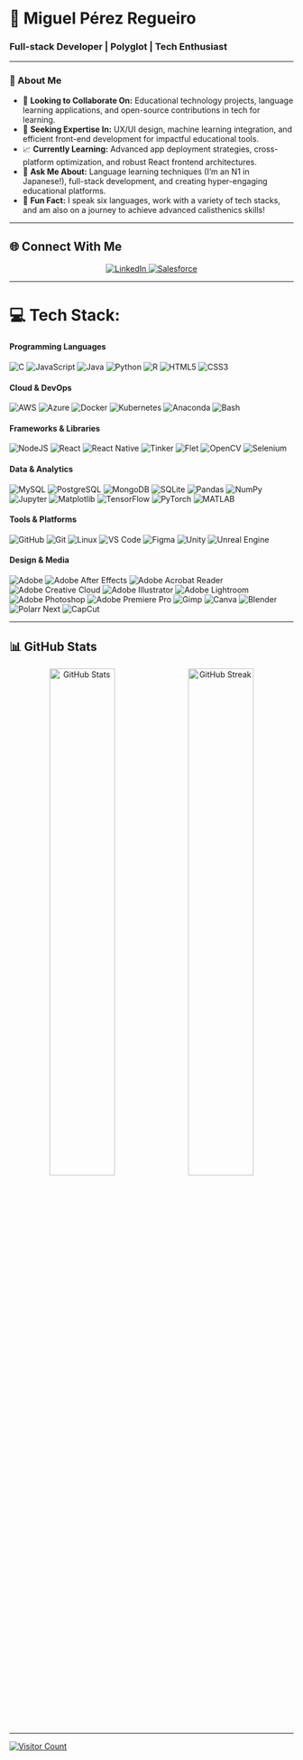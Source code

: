 # 🌌 Miguel Pérez Regueiro
### Full-stack Developer | Polyglot | Tech Enthusiast

---

### 🌠 About Me
- 🚀 **Looking to Collaborate On:** Educational technology projects, language learning applications, and open-source contributions in tech for learning.
- 🧩 **Seeking Expertise In:** UX/UI design, machine learning integration, and efficient front-end development for impactful educational tools.
- 📈 **Currently Learning:** Advanced app deployment strategies, cross-platform optimization, and robust React frontend architectures.
- 🧠 **Ask Me About:** Language learning techniques (I’m an N1 in Japanese!), full-stack development, and creating hyper-engaging educational platforms.
- 🎯 **Fun Fact:** I speak six languages, work with a variety of tech stacks, and am also on a journey to achieve advanced calisthenics skills!

---

## 🌐 Connect With Me
<p align="center">
  <a href="www.linkedin.com/in/miguel-pérez-regueiro" target="_blank" rel="noreferrer">
    <img src="https://img.shields.io/badge/LinkedIn-%230077B5.svg?style=for-the-badge&logo=linkedin&logoColor=white" alt="LinkedIn"/>
  </a>
  <a href="https://www.salesforce.com/trailblazer/vez1avt92qouv7yss3" target="_blank" rel="noreferrer">
    <img src="https://img.shields.io/badge/Salesforce-%2300A1E0.svg?style=for-the-badge&logo=salesforce&logoColor=white" alt="Salesforce"/>
  </a>
</p>

---

# 💻 Tech Stack:

#### Programming Languages
![C](https://img.shields.io/badge/c-%2300599C.svg?style=for-the-badge&logo=c&logoColor=white) 
![JavaScript](https://img.shields.io/badge/javascript-%23323330.svg?style=for-the-badge&logo=javascript&logoColor=%23F7DF1E) 
![Java](https://img.shields.io/badge/java-%23ED8B00.svg?style=for-the-badge&logo=openjdk&logoColor=white) 
![Python](https://img.shields.io/badge/python-3670A0?style=for-the-badge&logo=python&logoColor=ffdd54) 
![R](https://img.shields.io/badge/R-%23276DC3.svg?style=for-the-badge&logo=rstudio&logoColor=white)
![HTML5](https://img.shields.io/badge/html5-%23E34F26.svg?style=for-the-badge&logo=html5&logoColor=white) 
![CSS3](https://img.shields.io/badge/css3-%231572B6.svg?style=for-the-badge&logo=css3&logoColor=white) 

#### Cloud & DevOps
![AWS](https://img.shields.io/badge/AWS-%23FF9900.svg?style=for-the-badge&logo=amazon-aws&logoColor=white) 
![Azure](https://img.shields.io/badge/azure-%230072C6.svg?style=for-the-badge&logo=microsoftazure&logoColor=white) 
![Docker](https://img.shields.io/badge/docker-%230db7ed.svg?style=for-the-badge&logo=docker&logoColor=white) 
![Kubernetes](https://img.shields.io/badge/kubernetes-%23326ce5.svg?style=for-the-badge&logo=kubernetes&logoColor=white) 
![Anaconda](https://img.shields.io/badge/Anaconda-%2344A833.svg?style=for-the-badge&logo=anaconda&logoColor=white) 
![Bash](https://img.shields.io/badge/Bash-%23121011.svg?style=for-the-badge&logo=gnu-bash&logoColor=white)

#### Frameworks & Libraries
![NodeJS](https://img.shields.io/badge/node.js-6DA55F?style=for-the-badge&logo=node.js&logoColor=white) 
![React](https://img.shields.io/badge/react-%2320232a.svg?style=for-the-badge&logo=react&logoColor=%2361DAFB) 
![React Native](https://img.shields.io/badge/React_Native-%2320232a.svg?style=for-the-badge&logo=react&logoColor=%2361DAFB)
![Tinker](https://img.shields.io/badge/Tinker-%2320C20E.svg?style=for-the-badge&logo=tinker&logoColor=white)
![Flet](https://img.shields.io/badge/Flet-%2300C4CC.svg?style=for-the-badge&logo=flet&logoColor=white)
![OpenCV](https://img.shields.io/badge/OpenCV-%235C3EE8.svg?style=for-the-badge&logo=opencv&logoColor=white)
![Selenium](https://img.shields.io/badge/Selenium-%23443d56.svg?style=for-the-badge&logo=selenium&logoColor=white)

#### Data & Analytics
![MySQL](https://img.shields.io/badge/mysql-4479A1.svg?style=for-the-badge&logo=mysql&logoColor=white) 
![PostgreSQL](https://img.shields.io/badge/postgresql-%23336791.svg?style=for-the-badge&logo=postgresql&logoColor=white) 
![MongoDB](https://img.shields.io/badge/MongoDB-%234ea94b.svg?style=for-the-badge&logo=mongodb&logoColor=white) 
![SQLite](https://img.shields.io/badge/SQLite-%23003B57.svg?style=for-the-badge&logo=sqlite&logoColor=white)
![Pandas](https://img.shields.io/badge/pandas-%23150458.svg?style=for-the-badge&logo=pandas&logoColor=white) 
![NumPy](https://img.shields.io/badge/numpy-%23013243.svg?style=for-the-badge&logo=numpy&logoColor=white) 
![Jupyter](https://img.shields.io/badge/Jupyter-%23F37626.svg?style=for-the-badge&logo=Jupyter&logoColor=white) 
![Matplotlib](https://img.shields.io/badge/Matplotlib-%23ffffff.svg?style=for-the-badge&logo=Matplotlib&logoColor=black) 
![TensorFlow](https://img.shields.io/badge/TensorFlow-%23FF6F00.svg?style=for-the-badge&logo=tensorflow&logoColor=white) 
![PyTorch](https://img.shields.io/badge/PyTorch-%23EE4C2C.svg?style=for-the-badge&logo=pytorch&logoColor=white)
![MATLAB](https://img.shields.io/badge/MATLAB-%23007ACC.svg?style=for-the-badge&logo=mathworks&logoColor=white)

#### Tools & Platforms
![GitHub](https://img.shields.io/badge/github-%23121011.svg?style=for-the-badge&logo=github&logoColor=white) 
![Git](https://img.shields.io/badge/git-%23F05033.svg?style=for-the-badge&logo=git&logoColor=white) 
![Linux](https://img.shields.io/badge/Linux-FCC624?style=for-the-badge&logo=linux&logoColor=black) 
![VS Code](https://img.shields.io/badge/VS%20Code-%23007ACC.svg?style=for-the-badge&logo=visual-studio-code&logoColor=white) 
![Figma](https://img.shields.io/badge/figma-%23F24E1E.svg?style=for-the-badge&logo=figma&logoColor=white) 
![Unity](https://img.shields.io/badge/Unity-%23000000.svg?style=for-the-badge&logo=unity&logoColor=white)
![Unreal Engine](https://img.shields.io/badge/Unreal_Engine-%23313131.svg?style=for-the-badge&logo=unreal-engine&logoColor=white)

#### Design & Media
![Adobe](https://img.shields.io/badge/adobe-%23FF0000.svg?style=for-the-badge&logo=adobe&logoColor=white) 
![Adobe After Effects](https://img.shields.io/badge/Adobe%20After%20Effects-9999FF.svg?style=for-the-badge&logo=Adobe%20After%20Effects&logoColor=white) 
![Adobe Acrobat Reader](https://img.shields.io/badge/Adobe%20Acrobat%20Reader-EC1C24.svg?style=for-the-badge&logo=Adobe%20Acrobat%20Reader&logoColor=white) 
![Adobe Creative Cloud](https://img.shields.io/badge/Adobe%20Creative%20Cloud-DA1F26.svg?style=for-the-badge&logo=Adobe%20Creative%20Cloud&logoColor=white) 
![Adobe Illustrator](https://img.shields.io/badge/adobe%20illustrator-%23FF9A00.svg?style=for-the-badge&logo=adobe%20illustrator&logoColor=white) 
![Adobe Lightroom](https://img.shields.io/badge/Adobe%20Lightroom-31A8FF.svg?style=for-the-badge&logo=Adobe%20Lightroom&logoColor=white) 
![Adobe Photoshop](https://img.shields.io/badge/adobe%20photoshop-%2331A8FF.svg?style=for-the-badge&logo=adobe%20photoshop&logoColor=white) 
![Adobe Premiere Pro](https://img.shields.io/badge/Adobe%20Premiere%20Pro-9999FF.svg?style=for-the-badge&logo=Adobe%20Premiere%20Pro&logoColor=white) 
![Gimp](https://img.shields.io/badge/Gimp-657D8B?style=for-the-badge&logo=gimp&logoColor=FFFFFF) 
![Canva](https://img.shields.io/badge/Canva-%2300C4CC.svg?style=for-the-badge&logo=Canva&logoColor=white) 
![Blender](https://img.shields.io/badge/blender-%23F5792A.svg?style=for-the-badge&logo=blender&logoColor=white) 
![Polarr Next](https://img.shields.io/badge/Polarr-%2300D8FF.svg?style=for-the-badge&logo=polarrNext&logoColor=black) 
![CapCut](https://img.shields.io/badge/CapCut-%23000000.svg?style=for-the-badge&logo=capcut&logoColor=white)

---

## 📊 GitHub Stats
<p align="center">
  <img src="https://github-readme-stats.vercel.app/api?username=MiguelRegueiro&theme=github_dark&hide_border=true&show_icons=true" alt="GitHub Stats" width="48%">
  <img src="https://github-readme-streak-stats.herokuapp.com/?user=MiguelRegueiro&theme=github_dark&hide_border=true" alt="GitHub Streak" width="48%">
</p>

--- 

[![Visitor Count](https://visitcount.itsvg.in/api?id=MiguelRegueiro&icon=0&color=12)](https://visitcount.itsvg.in)

<!-- Crafted with inspiration from ChrisTitusTech's sleek README template and GPRM generator: https://gprm.itsvg.in -->
